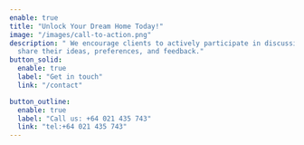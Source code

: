 ```yaml
---
enable: true
title: "Unlock Your Dream Home Today!"
image: "/images/call-to-action.png"
description: " We encourage clients to actively participate in discussions,
  share their ideas, preferences, and feedback."
button_solid:
  enable: true
  label: "Get in touch"
  link: "/contact"

button_outline:
  enable: true
  label: "Call us: +64 021 435 743"
  link: "tel:+64 021 435 743"
---
```

